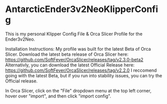 # AntarcticEnder3v2NeoKlipperConfig
This is my personal Klipper Config File & Orca Slicer Profile for the Ender3v2Neo.

Installation Instructions:
My profile was built for the latest Beta of Orca Slicer. Download the latest beta release of Orca Slicer here: https://github.com/SoftFever/OrcaSlicer/releases/tag/v2.3.0-beta2
Alternativly, you can download the latest Official Release here: https://github.com/SoftFever/OrcaSlicer/releases/tag/v2.2.0
I reccomend going with the latest Beta, but if you run into stability issues, you can try the Official release.

In Orca Slicer, click on the "File" dropdown menu at the top left corner, hover over "import", and then click "import config".
